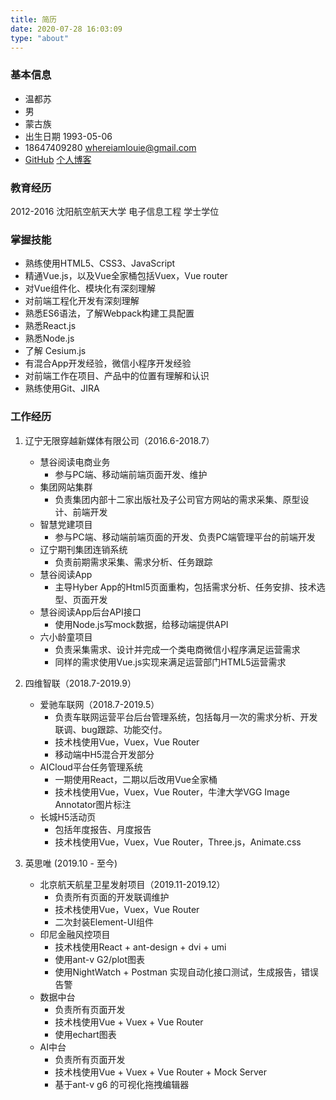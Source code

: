 ```yaml
---
title: 简历
date: 2020-07-28 16:03:09
type: "about"
---
```


### 基本信息

* 温都苏
* 男
* 蒙古族 
* 出生日期 1993-05-06
* 18647409280 whereiamlouie@gmail.com
* [GitHub](https://github.com/DusuWen)  [个人博客](https://dusuwen.github.io/dusuwen/)

### 教育经历

2012-2016 沈阳航空航天大学 电子信息工程 学士学位

### 掌握技能

* 熟练使用HTML5、CSS3、JavaScript
* 精通Vue.js，以及Vue全家桶包括Vuex，Vue router
* 对Vue组件化、模块化有深刻理解
* 对前端工程化开发有深刻理解
* 熟悉ES6语法，了解Webpack构建工具配置
* 熟悉React.js
* 熟悉Node.js
* 了解 Cesium.js
* 有混合App开发经验，微信小程序开发经验
* 对前端工作在项目、产品中的位置有理解和认识
* 熟练使用Git、JIRA

### 工作经历

1. 辽宁无限穿越新媒体有限公司（2016.6-2018.7）

   * 慧谷阅读电商业务
     * 参与PC端、移动端前端页面开发、维护
   * 集团网站集群
     * 负责集团内部十二家出版社及子公司官方网站的需求采集、原型设计、前端开发
   * 智慧党建项目
     * 参与PC端、移动端前端页面的开发、负责PC端管理平台的前端开发
   * 辽宁期刊集团连销系统
     * 负责前期需求采集、需求分析、任务跟踪
   * 慧谷阅读App
     * 主导Hyber App的Html5页面重构，包括需求分析、任务安排、技术选型、页面开发
   * 慧谷阅读App后台API接口
     * 使用Node.js写mock数据，给移动端提供API
   * 六小龄童项目
     * 负责采集需求、设计并完成一个类电商微信小程序满足运营需求
     * 同样的需求使用Vue.js实现来满足运营部门HTML5运营需求
2. 四维智联（2018.7-2019.9）

   - 爱驰车联网（2018.7-2019.5）
     - 负责车联网运营平台后台管理系统，包括每月一次的需求分析、开发联调、bug跟踪、功能交付。
     - 技术栈使用Vue，Vuex，Vue Router
     - 移动端中H5混合开发部分
   - AICloud平台任务管理系统
     - 一期使用React，二期以后改用Vue全家桶
     - 技术栈使用Vue，Vuex，Vue Router，牛津大学VGG Image Annotator图片标注
   - 长城H5活动页
     - 包括年度报告、月度报告
     - 技术栈使用Vue，Vuex，Vue Router，Three.js，Animate.css
3. 英思唯 (2019.10 - 至今)
   * 北京航天航星卫星发射项目（2019.11-2019.12）
     * 负责所有页面的开发联调维护
     * 技术栈使用Vue，Vuex，Vue Router
     * 二次封装Element-UI组件
   * 印尼金融风控项目
     * 技术栈使用React + ant-design + dvi + umi
     * 使用ant-v G2/plot图表
     * 使用NightWatch + Postman 实现自动化接口测试，生成报告，错误告警
   * 数据中台
     * 负责所有页面开发
     * 技术栈使用Vue + Vuex + Vue Router
     * 使用echart图表
   * AI中台
     * 负责所有页面开发
     * 技术栈使用Vue + Vuex + Vue Router + Mock Server
     * 基于ant-v g6 的可视化拖拽编辑器
